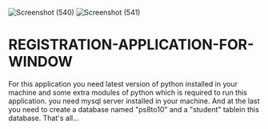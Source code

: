 ![Screenshot (540)](https://user-images.githubusercontent.com/72138442/115110421-f8073780-9f98-11eb-904b-c68ba58e9c7b.png)
![Screenshot (541)](https://user-images.githubusercontent.com/72138442/115110422-fc335500-9f98-11eb-8e04-9f399bf5a062.png)
# REGISTRATION-APPLICATION-FOR-WINDOW
For this application you need latest version of python installed in your machine and some extra modules of python which is required to run this application.
you need mysql server installed in your machine.
And at the last you need to create a database named "ps8to10" and a "student" tablein this database.
That's all...
